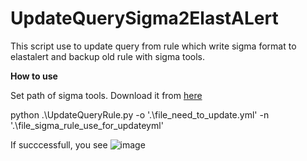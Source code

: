 # UpdateQuerySigma2ElastALert
This script use to update query from rule which write sigma format to elastalert and backup old rule with sigma tools.


**How to use**


Set path of sigma tools. Download it from [here](https://github.com/SigmaHQ/sigma)

python .\UpdateQueryRule.py -o '.\file_need_to_update.yml' -n '.\file_sigma_rule_use_for_updateyml'                                        

If succcessfull, you see
![image](https://user-images.githubusercontent.com/79184015/148478408-1a969334-9dc7-463c-aa05-e5f451cf4c93.png)
